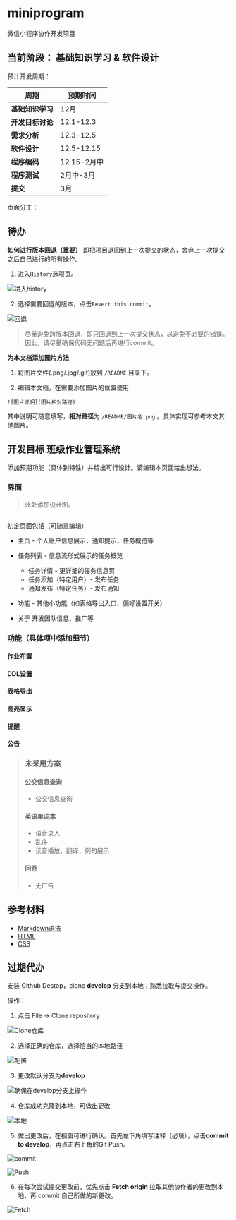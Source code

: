 # miniprogram
微信小程序协作开发项目

## 当前阶段： 基础知识学习 & 软件设计


预计开发周期：

|周期|预期时间|
|-|-|
|**基础知识学习**| 12月|
|**开发目标讨论**|12.1-12.3|
|**需求分析**|12.3-12.5|
|**软件设计**|12.5-12.15|
|**程序编码**|12.15-2月中|
|**程序测试**|2月中-3月|
|**提交**|3月|


页面分工：

## 待办

**如何进行版本回退（重要）**
即把项目退回到上一次提交的状态，舍弃上一次提交之后自己进行的所有操作。

1. 进入`History`选项页。

![进入history](/README/8.png)

2. 选择需要回退的版本，点击`Revert this commit`。

![回退](/README/9.png)

>尽量避免跨版本回退，即只回退到上一次提交状态，以避免不必要的错误。因此，请尽量确保代码无问题后再进行commit。

**为本文档添加图片方法**

1. 将图片文件(.png/.jpg/.gif)放到 `/README` 目录下。

2. 编辑本文档，在需要添加图片的位置使用

```
![图片说明](图片相对路径)
```

其中说明可随意填写，**相对路径**为 `/README/图片名.png` 。具体实现可参考本文其他图片。


## 开发目标 班级作业管理系统

添加预期功能（具体到特性）并给出可行设计。请编辑本页面给出想法。

### 界面

>此处添加设计图。

![]()

初定页面包括（可随意编辑）

- 主页 - 个人账户信息展示，通知提示，任务概览等

- 任务列表 - 信息流形式展示的任务概览

    - 任务详情 - 更详细的任务信息页
    - 任务添加（特定用户）- 发布任务
    - 通知发布（特定任务）- 发布通知
- 功能 - 其他小功能（如表格导出入口，偏好设置开关）
- 关于 开发团队信息，推广等

### 功能（具体项中添加细节）

#### 作业布置

#### DDL设置

#### 表格导出

#### 高亮显示

#### 提醒

#### 公告


>### 未采用方案
>
>#### 公交信息查询
>
>- 公交信息查询
>
>#### 英语单词本
>
>- 语音录入
>- 乱序
>- 读音播放，翻译，例句展示
>
>#### 问卷
>
>- 无广告

## 参考材料

- [Markdown语法](https://www.runoob.com/markdown/md-tutorial.html)
- [HTML](https://www.runoob.com/html/html-tutorial.html)
- [CSS](https://www.runoob.com/css/css-tutorial.html)


## 过期代办

安装 Github Destop，clone **develop** 分支到本地；熟悉拉取与提交操作。

操作：

1. 点击 File -> Clone repository

![Clone仓库](/README/2.png)

2. 选择正确的仓库，选择恰当的本地路径

![配置](/README/3.png)

3. 更改默认分支为**develop**

![确保在develop分支上操作](/README/1.png)

4. 仓库成功克隆到本地，可做出更改

![本地](/README/4.png)

5. 做出更改后，在视窗可进行确认。首先左下角填写注释（必填），点击**commit to develop**，再点击右上角的Git Push。

![commit](/README/5.png)

![Push](/README/6.png)

6. 在每次尝试提交更改前，优先点击 **Fetch origin** 拉取其他协作者的更改到本地，再 commit 自己所做的新更改。

![Fetch](/README/7.png)
